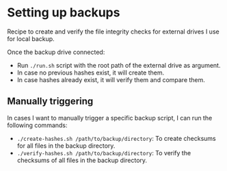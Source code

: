 # Setting up backups

Recipe to create and verify the file integrity checks for external drives I use for local backup.

Once the backup drive connected:

- Run `./run.sh` script with the root path of the external drive as argument.
- In case no previous hashes exist, it will create them.
- In case hashes already exist, it will verify them and compare them.

## Manually triggering

In cases I want to manually trigger a specific backup script, I can run the following commands:

- `./create-hashes.sh /path/to/backup/directory`: To create checksums for all files in the backup directory.
- `./verify-hashes.sh /path/to/backup/directory`: To verify the checksums of all files in the backup directory.
